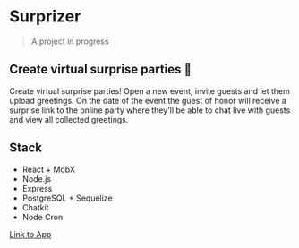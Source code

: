 # Surprizer
> A project in progress
## Create virtual surprise parties 🎉
Create virtual surprise parties! Open a new event, invite guests and let them upload greetings.
On the date of the event the guest of honor will receive a surprise link to the online party where they'll be able to chat live with guests and view all collected greetings.
## Stack
* React + MobX
* Node.js
* Express
* PostgreSQL + Sequelize
* Chatkit
* Node Cron

[Link to App](https://surprizer.herokuapp.com/)
